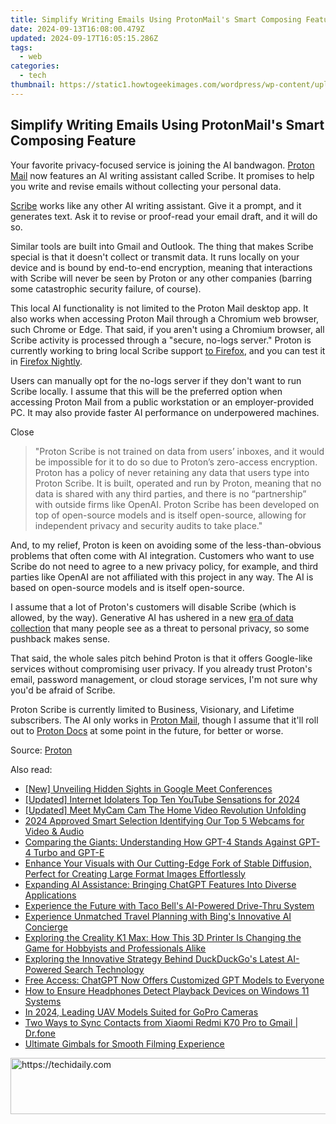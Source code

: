 ```yaml
---
title: Simplify Writing Emails Using ProtonMail's Smart Composing Feature
date: 2024-09-13T16:08:00.479Z
updated: 2024-09-17T16:05:15.286Z
tags:
  - web
categories:
  - tech
thumbnail: https://static1.howtogeekimages.com/wordpress/wp-content/uploads/2024/03/protonmail.jpg
---
```


## Simplify Writing Emails Using ProtonMail's Smart Composing Feature

Your favorite privacy-focused service is joining the AI bandwagon. [Proton Mail](https://www.anrdoezrs.net/links/3607085/type/dlg/sid/UUhtgUeUpU2004231/https://proton.me/mail) now features an AI writing assistant called Scribe. It promises to help you write and revise emails without collecting your personal data.

[Scribe](https://www.anrdoezrs.net/links/3607085/type/dlg/sid/UUhtgUeUpU2004231/https://proton.me/blog/proton-scribe-writing-assistant) works like any other AI writing assistant. Give it a prompt, and it generates text. Ask it to revise or proof-read your email draft, and it will do so.

 Similar tools are built into Gmail and Outlook. The thing that makes Scribe special is that it doesn't collect or transmit data. It runs locally on your device and is bound by end-to-end encryption, meaning that interactions with Scribe will never be seen by Proton or any other companies (barring some catastrophic security failure, of course).

 This local AI functionality is not limited to the Proton Mail desktop app. It also works when accessing Proton Mail through a Chromium web browser, such Chrome or Edge. That said, if you aren't using a Chromium browser, all Scribe activity is processed through a "secure, no-logs server." Proton is currently working to bring local Scribe support [to Firefox](http://mastodon.social/@protonprivacy/112807399837648341), and you can test it in [Firefox Nightly](https://www.mozilla.org/en-US/firefox/channel/desktop/).

 Users can manually opt for the no-logs server if they don't want to run Scribe locally. I assume that this will be the preferred option when accessing Proton Mail from a public workstation or an employer-provided PC. It may also provide faster AI performance on underpowered machines.

Close 

> "Proton Scribe is not trained on data from users’ inboxes, and it would be impossible for it to do so due to Proton’s zero-access encryption. Proton has a policy of never retaining any data that users type into Proton Scribe. It is built, operated and run by Proton, meaning that no data is shared with any third parties, and there is no “partnership” with outside firms like OpenAI. Proton Scribe has been developed on top of open-source models and is itself open-source, allowing for independent privacy and security audits to take place."

 And, to my relief, Proton is keen on avoiding some of the less-than-obvious problems that often come with AI integration. Customers who want to use Scribe do not need to agree to a new privacy policy, for example, and third parties like OpenAI are not affiliated with this project in any way. The AI is based on open-source models and is itself open-source.

 I assume that a lot of Proton's customers will disable Scribe (which is allowed, by the way). Generative AI has ushered in a new [era of data collection](https://youtube-docs.techidaily.com/approved-mastering-timeliness-using-current-events-to-your-advantage/) that many people see as a threat to personal privacy, so some pushback makes sense.

 That said, the whole sales pitch behind Proton is that it offers Google-like services without compromising user privacy. If you already trust Proton's email, password management, or cloud storage services, I'm not sure why you'd be afraid of Scribe.

 Proton Scribe is currently limited to Business, Visionary, and Lifetime subscribers. The AI only works in [Proton Mail](https://www.anrdoezrs.net/links/3607085/type/dlg/sid/UUhtgUeUpU2004231/https://proton.me/mail), though I assume that it'll roll out to [Proton Docs](https://screen-capture.techidaily.com/new-in-2024-key-methods-for-silent-screen-imaging/) at some point in the future, for better or worse.

 Source: [Proton](https://www.anrdoezrs.net/links/3607085/type/dlg/sid/UUhtgUeUpU2004231/https://proton.me/blog/proton-scribe-writing-assistant)

<ins class="adsbygoogle"
     style="display:block"
     data-ad-format="autorelaxed"
     data-ad-client="ca-pub-7571918770474297"
     data-ad-slot="1223367746"></ins>

<ins class="adsbygoogle"
     style="display:block"
     data-ad-client="ca-pub-7571918770474297"
     data-ad-slot="8358498916"
     data-ad-format="auto"
     data-full-width-responsive="true"></ins>

<span class="atpl-alsoreadstyle">Also read:</span>
<div><ul>
<li><a href="https://some-skills.techidaily.com/new-unveiling-hidden-sights-in-google-meet-conferences/"><u>[New] Unveiling Hidden Sights in Google Meet Conferences</u></a></li>
<li><a href="https://youtube-data.techidaily.com/ed-internet-idolaters-top-ten-youtube-sensations-for-2024/"><u>[Updated] Internet Idolaters Top Ten YouTube Sensations for 2024</u></a></li>
<li><a href="https://video-screen-grab.techidaily.com/updated-meet-mycam-cam-the-home-video-revolution-unfolding/"><u>[Updated] Meet MyCam Cam The Home Video Revolution Unfolding</u></a></li>
<li><a href="https://visual-screen-recording.techidaily.com/2024-approved-smart-selection-identifying-our-top-5-webcams-for-video-and-audio/"><u>2024 Approved Smart Selection Identifying Our Top 5 Webcams for Video & Audio</u></a></li>
<li><a href="https://tech-haven.techidaily.com/comparing-the-giants-understanding-how-gpt-4-stands-against-gpt-4-turbo-and-gpt-e/"><u>Comparing the Giants: Understanding How GPT-4 Stands Against GPT-4 Turbo and GPT-E</u></a></li>
<li><a href="https://some-tips.techidaily.com/enhance-your-visuals-with-our-cutting-edge-fork-of-stable-diffusion-perfect-for-creating-large-format-images-effortlessly/"><u>Enhance Your Visuals with Our Cutting-Edge Fork of Stable Diffusion, Perfect for Creating Large Format Images Effortlessly</u></a></li>
<li><a href="https://some-tips.techidaily.com/expanding-ai-assistance-bringing-chatgpt-features-into-diverse-applications/"><u>Expanding AI Assistance: Bringing ChatGPT Features Into Diverse Applications</u></a></li>
<li><a href="https://some-tips.techidaily.com/experience-the-future-with-taco-bells-ai-powered-drive-thru-system/"><u>Experience the Future with Taco Bell's AI-Powered Drive-Thru System</u></a></li>
<li><a href="https://some-tips.techidaily.com/experience-unmatched-travel-planning-with-bings-innovative-ai-concierge/"><u>Experience Unmatched Travel Planning with Bing's Innovative AI Concierge</u></a></li>
<li><a href="https://some-tips.techidaily.com/exploring-the-creality-k1-max-how-this-3d-printer-is-changing-the-game-for-hobbyists-and-professionals-alike/"><u>Exploring the Creality K1 Max: How This 3D Printer Is Changing the Game for Hobbyists and Professionals Alike</u></a></li>
<li><a href="https://some-tips.techidaily.com/exploring-the-innovative-strategy-behind-duckduckgos-latest-ai-powered-search-technology/"><u>Exploring the Innovative Strategy Behind DuckDuckGo's Latest AI-Powered Search Technology</u></a></li>
<li><a href="https://some-tips.techidaily.com/free-access-chatgpt-now-offers-customized-gpt-models-to-everyone/"><u>Free Access: ChatGPT Now Offers Customized GPT Models to Everyone</u></a></li>
<li><a href="https://sound-issues.techidaily.com/how-to-ensure-headphones-detect-playback-devices-on-windows-11-systems/"><u>How to Ensure Headphones Detect Playback Devices on Windows 11 Systems</u></a></li>
<li><a href="https://extra-skills.techidaily.com/in-2024-leading-uav-models-suited-for-gopro-cameras/"><u>In 2024, Leading UAV Models Suited for GoPro Cameras</u></a></li>
<li><a href="https://android-transfer.techidaily.com/two-ways-to-sync-contacts-from-xiaomi-redmi-k70-pro-to-gmail-drfone-by-drfone-transfer-from-android-transfer-from-android/"><u>Two Ways to Sync Contacts from Xiaomi Redmi K70 Pro to Gmail | Dr.fone</u></a></li>
<li><a href="https://fox-glue.techidaily.com/ultimate-gimbals-for-smooth-filming-experience/"><u>Ultimate Gimbals for Smooth Filming Experience</u></a></li>
</ul></div>

<!-- affiliate ads begin -->
<a href="https://appsumo.8odi.net/c/5597632/2118325/7443" target="_top" id="2118325">
  <img src="//a.impactradius-go.com/display-ad/7443-2118325" border="0" alt="https://techidaily.com" width="728" height="90"/>
</a>
<img height="0" width="0" src="https://appsumo.8odi.net/i/5597632/2118325/7443" style="position:absolute;visibility:hidden;" border="0" />
<!-- affiliate ads end -->

